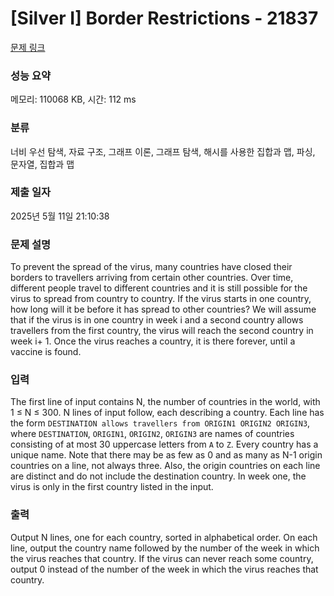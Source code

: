 # [Silver I] Border Restrictions - 21837 

[문제 링크](https://www.acmicpc.net/problem/21837) 

### 성능 요약

메모리: 110068 KB, 시간: 112 ms

### 분류

너비 우선 탐색, 자료 구조, 그래프 이론, 그래프 탐색, 해시를 사용한 집합과 맵, 파싱, 문자열, 집합과 맵

### 제출 일자

2025년 5월 11일 21:10:38

### 문제 설명

<p>To prevent the spread of the virus, many countries have closed their borders to travellers arriving from certain other countries. Over time, different people travel to different countries and it is still possible for the virus to spread from country to country. If the virus starts in one country, how long will it be before it has spread to other countries? We will assume that if the virus is in one country in week i and a second country allows travellers from the first country, the virus will reach the second country in week i+ 1. Once the virus reaches a country, it is there forever, until a vaccine is found.</p>

### 입력 

 <p>The first line of input contains N, the number of countries in the world, with 1 ≤ N ≤ 300. N lines of input follow, each describing a country. Each line has the form <code>DESTINATION allows travellers from ORIGIN1 ORIGIN2 ORIGIN3</code>, where <code>DESTINATION</code>, <code>ORIGIN1</code>, <code>ORIGIN2</code>, <code>ORIGIN3</code> are names of countries consisting of at most 30 uppercase letters from <code>A</code> to <code>Z</code>. Every country has a unique name. Note that there may be as few as 0 and as many as N-1 origin countries on a line, not always three. Also, the origin countries on each line are distinct and do not include the destination country. In week one, the virus is only in the first country listed in the input.</p>

### 출력 

 <p>Output N lines, one for each country, sorted in alphabetical order. On each line, output the country name followed by the number of the week in which the virus reaches that country. If the virus can never reach some country, output 0 instead of the number of the week in which the virus reaches that country.</p>

